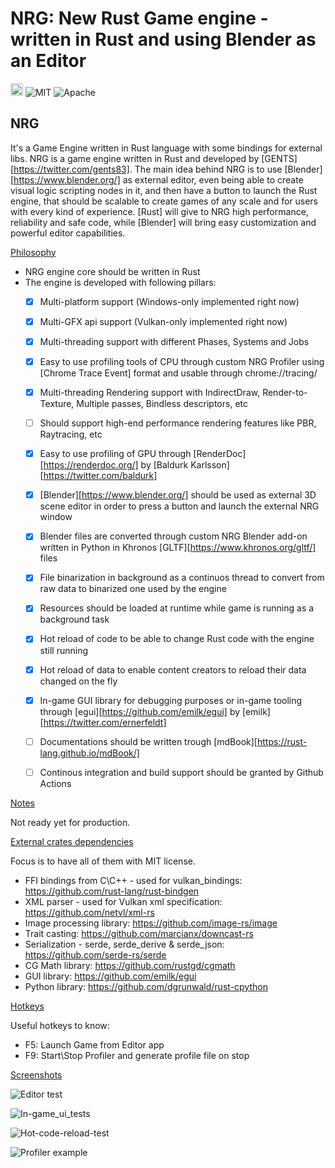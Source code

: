 # NRG: New Rust Game engine - written in Rust and using Blender as an Editor

[<img alt="github" src="https://img.shields.io/badge/github-gents83/NRG-8da0cb?logo=github" height="20">](https://github.com/gents83/NRG)
![MIT](https://img.shields.io/badge/license-MIT-blue.svg)
![Apache](https://img.shields.io/badge/license-Apache-blue.svg)

## NRG

It's a Game Engine written in Rust language with some bindings for external libs.
NRG is a game engine written in Rust and developed by [GENTS][https://twitter.com/gents83]. 
The main idea behind NRG is to use [Blender][https://www.blender.org/] as external editor, even being able to create visual logic scripting nodes in it, and then have a button to launch the Rust engine, that should be scalable to create games of any scale and for users with every kind of experience.
[Rust] will give to NRG high performance, reliability and safe code, while [Blender] will bring easy customization and powerful editor capabilities.

[Philosophy](#philosopy)

- NRG engine core should be written in Rust
- The engine is developed with following pillars:
  - [x] Multi-platform support (Windows-only implemented right now)
  - [x] Multi-GFX api support (Vulkan-only implemented right now)
  - [x] Multi-threading support with different Phases, Systems and Jobs
  - [x] Easy to use profiling tools of CPU through custom NRG Profiler using [Chrome Trace Event] format and usable through chrome://tracing/
  - [x] Multi-threading Rendering support with IndirectDraw, Render-to-Texture, Multiple passes, Bindless descriptors, etc
  - [ ] Should support high-end performance rendering features like PBR, Raytracing, etc
  - [x] Easy to use profiling of GPU through [RenderDoc][https://renderdoc.org/] by [Baldurk Karlsson][https://twitter.com/baldurk]
  - [x] [Blender][https://www.blender.org/] should be used as external 3D scene editor in order to press a button and launch the external NRG window 
  - [x] Blender files are converted through custom NRG Blender add-on written in Python in Khronos [GLTF][https://www.khronos.org/gltf/] files 
  - [x] File binarization in background as a continuos thread to convert from raw data to binarized one used by the engine 
  - [x] Resources should be loaded at runtime while game is running as a background task
  - [x] Hot reload of code to be able to change Rust code with the engine still running 
  - [x] Hot reload of data to enable content creators to reload their data changed on the fly  
  - [x] In-game GUI library for debugging purposes or in-game tooling through [egui][https://github.com/emilk/egui] by [emilk][https://twitter.com/ernerfeldt]
  - [ ] Documentations should be written trough [mdBook][https://rust-lang.github.io/mdBook/]
  - [ ] Continous integration and build support should be granted by Github Actions 
  

[Notes](#notes)

Not ready yet for production.


[External crates dependencies](#dependencies)

Focus is to have all of them with MIT license.

- FFI bindings from C\C++ - used for vulkan_bindings: https://github.com/rust-lang/rust-bindgen
- XML parser - used for Vulkan xml specification: https://github.com/netvl/xml-rs 
- Image processing library: https://github.com/image-rs/image
- Trait casting: https://github.com/marcianx/downcast-rs
- Serialization - serde, serde_derive & serde_json: https://github.com/serde-rs/serde
- CG Math library: https://github.com/rustgd/cgmath
- GUI library: https://github.com/emilk/egui
- Python library: https://github.com/dgrunwald/rust-cpython

[Hotkeys](#hotkeys)

Useful hotkeys to know:
- F5: Launch Game from Editor app
- F9: Start\Stop Profiler and generate profile file on stop



[Screenshots](#screenshot)


![Editor test](https://user-images.githubusercontent.com/62186646/130697761-056e6de4-fccb-42fc-8271-ccfa9ab0544f.gif)

![In-game_ui_tests](https://user-images.githubusercontent.com/62186646/127272503-6ff30eba-ea2a-46a0-bdc7-9be6cc32aee1.gif)

![Hot-code-reload-test](https://user-images.githubusercontent.com/62186646/130698279-9daa7b9a-1f3c-4556-be0c-37f8a1c4431e.gif)

![Profiler example](https://user-images.githubusercontent.com/62186646/120451742-f9968e80-c391-11eb-962e-13d132e09847.jpg)
